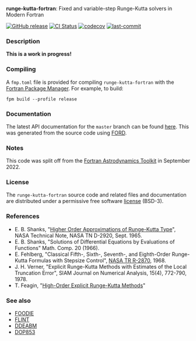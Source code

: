 **runge-kutta-fortran**: Fixed and variable-step Runge-Kutta solvers in Modern Fortran

[![GitHub release](https://img.shields.io/github/release/jacobwilliams/runge-kutta-fortran.svg)](https://github.com/jacobwilliams/runge-kutta-fortran/releases/latest)
[![CI Status](https://github.com/jacobwilliams/runge-kutta-fortran/actions/workflows/CI.yml/badge.svg)](https://github.com/jacobwilliams/runge-kutta-fortran/actions)
[![codecov](https://codecov.io/gh/jacobwilliams/runge-kutta-fortran/branch/master/graph/badge.svg)](https://codecov.io/gh/jacobwilliams/runge-kutta-fortran)
[![last-commit](https://img.shields.io/github/last-commit/jacobwilliams/runge-kutta-fortran)](https://github.com/jacobwilliams/runge-kutta-fortran/commits/master)

### Description


**This is a work in progress!**

### Compiling

A `fmp.toml` file is provided for compiling `runge-kutta-fortran` with the [Fortran Package Manager](https://github.com/fortran-lang/fpm). For example, to build:

```
fpm build --profile release
```

### Documentation

The latest API documentation for the `master` branch can be found [here](https://jacobwilliams.github.io/runge-kutta-fortran/). This was generated from the source code using [FORD](https://github.com/Fortran-FOSS-Programmers/ford).

### Notes

This code was split off from the [Fortran Astrodynamics Toolkit](https://github.com/jacobwilliams/Fortran-Astrodynamics-Toolkit) in September 2022.

### License

The `runge-kutta-fortran` source code and related files and documentation are distributed under a permissive free software [license](https://github.com/jacobwilliams/runge-kutta-fortran/blob/master/LICENSE.md) (BSD-3).

### References

  * E. B. Shanks, "[Higher Order Approximations of Runge-Kutta Type](http://ntrs.nasa.gov/archive/nasa/casi.ntrs.nasa.gov/19650022581.pdf)", NASA Technical Note, NASA TN D-2920, Sept. 1965.
  * E. B. Shanks, "Solutions of Differential Equations by Evaluations of Functions" Math. Comp. 20 (1966).
  * E. Fehlberg, "Classical Fifth-, Sixth-, Seventh-, and Eighth-Order Runge-Kutta Formulas with Stepsize Control", [NASA TR R-2870](https://ntrs.nasa.gov/citations/19680027281), 1968.
  * J. H. Verner, "Explicit Runge-Kutta Methods with Estimates of the Local Truncation Error", SIAM Journal on Numerical Analysis, 15(4), 772-790, 1978.
  * T. Feagin, "[High-Order Explicit Runge-Kutta Methods](https://sce.uhcl.edu/rungekutta/)"


### See also

* [FOODIE](https://github.com/Fortran-FOSS-Programmers/FOODIE)
* [FLINT](https://github.com/princemahajan/FLINT)
* [DDEABM](https://github.com/jacobwilliams/ddeabm)
* [DOP853](https://github.com/jacobwilliams/dop853)